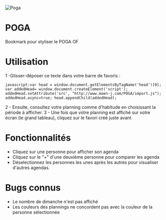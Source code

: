 ![Poga](http://maen-j.com/poga.png)

# POGA
Bookmark pour styliser le POGA OF

# Utilisation

1 -Glisser-déposer ce texte dans votre barre de favoris :

    javascript:var head = window.document.getElementsByTagName('head')[0]; var addedHead= window.document.createElement('script'); addedHead.setAttribute('src', "http://www.maen-j.com/POGA/import.js"); addedHead.async=true; head.appendChild(addedHead);
    
2 - Ensuite, consultez votre planning comme d'habitude en choisissant la période à afficher.
3 - Une fois que votre planning est affiché sur votre écran (le grand tableau), cliquez sur le favori créé juste avant

# Fonctionnalités

- Cliquez sur une personne pour afficher son agenda
- Cliquez sur le "+" d'une deuxième personne pour comparer les agenda
- Déselectionnez les personnes les unes après les autres pour visualiser d'autres agendas.

# Bugs connus

- Le nombre de dimanche n'est pas affiché
- Les couleurs des plannings ne concordent pas avec la couleur de la personne sélectionnée